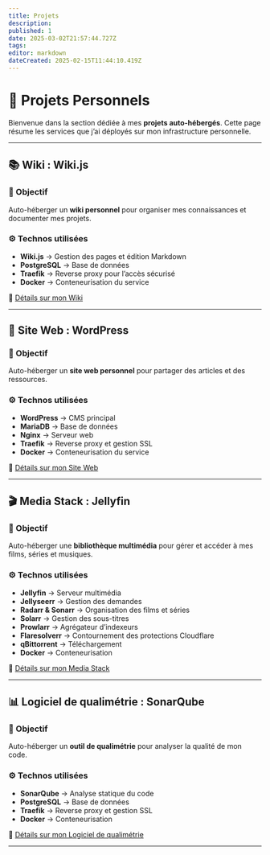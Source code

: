 ```yaml
---
title: Projets
description: 
published: 1
date: 2025-03-02T21:57:44.727Z
tags: 
editor: markdown
dateCreated: 2025-02-15T11:44:10.419Z
---
```


# 🔧 Projets Personnels  

Bienvenue dans la section dédiée à mes **projets auto-hébergés**. Cette page résume les services que j’ai déployés sur mon infrastructure personnelle.  

---

## 📚 Wiki : Wiki.js  

### 📌 Objectif  
Auto-héberger un **wiki personnel** pour organiser mes connaissances et documenter mes projets.  

### ⚙️ Technos utilisées  
- **Wiki.js** → Gestion des pages et édition Markdown  
- **PostgreSQL** → Base de données  
- **Traefik** → Reverse proxy pour l’accès sécurisé  
- **Docker** → Conteneurisation du service  

📂 [Détails sur mon Wiki](03-prokets/01-wiki.md)  

---

## 🚀 Site Web : WordPress  

### 📌 Objectif  
Auto-héberger un **site web personnel** pour partager des articles et des ressources.  

### ⚙️ Technos utilisées  
- **WordPress** → CMS principal  
- **MariaDB** → Base de données  
- **Nginx** → Serveur web  
- **Traefik** → Reverse proxy et gestion SSL  
- **Docker** → Conteneurisation du service  

📂 [Détails sur mon Site Web](03-prokets/02-site-web.md)  

---

## 🎬 Media Stack : Jellyfin  

### 📌 Objectif  
Auto-héberger une **bibliothèque multimédia** pour gérer et accéder à mes films, séries et musiques.  

### ⚙️ Technos utilisées  
- **Jellyfin** → Serveur multimédia  
- **Jellyseerr** → Gestion des demandes  
- **Radarr & Sonarr** → Organisation des films et séries  
- **Solarr** → Gestion des sous-titres  
- **Prowlarr** → Agrégateur d’indexeurs  
- **Flaresolverr** → Contournement des protections Cloudflare  
- **qBittorrent** → Téléchargement  
- **Docker** → Conteneurisation  

📂 [Détails sur mon Media Stack](03-prokets/03-media-stack.md)

---

## 📊 Logiciel de qualimétrie : SonarQube  

### 📌 Objectif  
Auto-héberger un **outil de qualimétrie** pour analyser la qualité de mon code.  

### ⚙️ Technos utilisées  
- **SonarQube** → Analyse statique du code  
- **PostgreSQL** → Base de données  
- **Traefik** → Reverse proxy et gestion SSL  
- **Docker** → Conteneurisation  

📂 [Détails sur mon Logiciel de qualimétrie](03-prokets/04-qualimetrie.md)  

---
